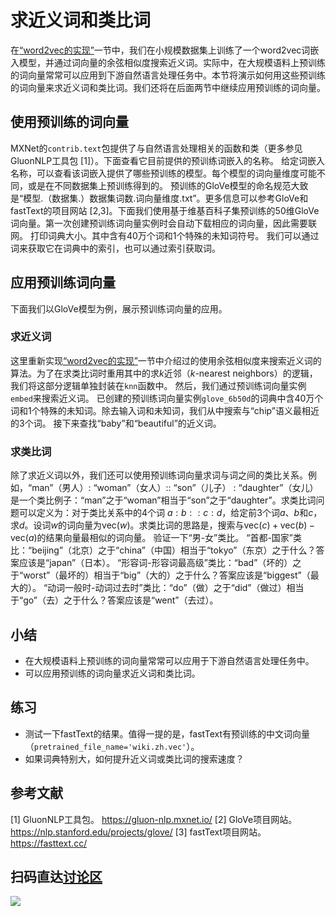 # 求近义词和类比词
在[“word2vec的实现”](./word2vec-gluon.md)一节中，我们在小规模数据集上训练了一个word2vec词嵌入模型，并通过词向量的余弦相似度搜索近义词。实际中，在大规模语料上预训练的词向量常常可以应用到下游自然语言处理任务中。本节将演示如何用这些预训练的词向量来求近义词和类比词。我们还将在后面两节中继续应用预训练的词向量。
## 使用预训练的词向量
MXNet的`contrib.text`包提供了与自然语言处理相关的函数和类（更多参见GluonNLP工具包 [1]）。下面查看它目前提供的预训练词嵌入的名称。
给定词嵌入名称，可以查看该词嵌入提供了哪些预训练的模型。每个模型的词向量维度可能不同，或是在不同数据集上预训练得到的。
预训练的GloVe模型的命名规范大致是“模型.（数据集.）数据集词数.词向量维度.txt”。更多信息可以参考GloVe和fastText的项目网站 [2,3]。下面我们使用基于维基百科子集预训练的50维GloVe词向量。第一次创建预训练词向量实例时会自动下载相应的词向量，因此需要联网。
打印词典大小。其中含有40万个词和1个特殊的未知词符号。
我们可以通过词来获取它在词典中的索引，也可以通过索引获取词。
## 应用预训练词向量
下面我们以GloVe模型为例，展示预训练词向量的应用。
### 求近义词
这里重新实现[“word2vec的实现”](./word2vec-gluon.md)一节中介绍过的使用余弦相似度来搜索近义词的算法。为了在求类比词时重用其中的求$k$近邻（$k$-nearest neighbors）的逻辑，我们将这部分逻辑单独封装在`knn`函数中。
然后，我们通过预训练词向量实例`embed`来搜索近义词。
已创建的预训练词向量实例`glove_6b50d`的词典中含40万个词和1个特殊的未知词。除去输入词和未知词，我们从中搜索与“chip”语义最相近的3个词。
接下来查找“baby”和“beautiful”的近义词。
### 求类比词
除了求近义词以外，我们还可以使用预训练词向量求词与词之间的类比关系。例如，“man”（男人）: “woman”（女人）:: “son”（儿子） : “daughter”（女儿）是一个类比例子：“man”之于“woman”相当于“son”之于“daughter”。求类比词问题可以定义为：对于类比关系中的4个词 $a : b :: c : d$，给定前3个词$a$、$b$和$c$，求$d$。设词$w$的词向量为$\text{vec}(w)$。求类比词的思路是，搜索与$\text{vec}(c)+\text{vec}(b)-\text{vec}(a)$的结果向量最相似的词向量。
验证一下“男-女”类比。
“首都-国家”类比：“beijing”（北京）之于“china”（中国）相当于“tokyo”（东京）之于什么？答案应该是“japan”（日本）。
“形容词-形容词最高级”类比：“bad”（坏的）之于“worst”（最坏的）相当于“big”（大的）之于什么？答案应该是“biggest”（最大的）。
“动词一般时-动词过去时”类比：“do”（做）之于“did”（做过）相当于“go”（去）之于什么？答案应该是“went”（去过）。
## 小结
* 在大规模语料上预训练的词向量常常可以应用于下游自然语言处理任务中。
* 可以应用预训练的词向量求近义词和类比词。
## 练习
* 测试一下fastText的结果。值得一提的是，fastText有预训练的中文词向量（`pretrained_file_name='wiki.zh.vec'`）。
* 如果词典特别大，如何提升近义词或类比词的搜索速度？
## 参考文献
[1] GluonNLP工具包。 https://gluon-nlp.mxnet.io/
[2] GloVe项目网站。 https://nlp.stanford.edu/projects/glove/
[3] fastText项目网站。 https://fasttext.cc/
## 扫码直达[讨论区](https://discuss.gluon.ai/t/topic/4373)
![](../img/qr_similarity-analogy.svg)